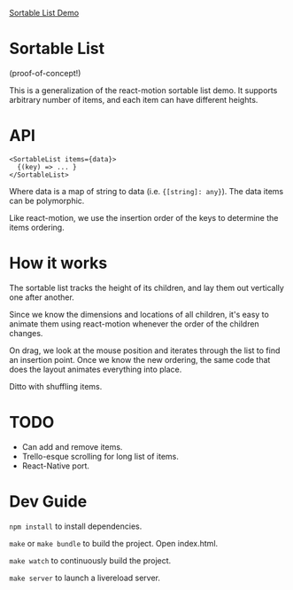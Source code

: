 [Sortable List Demo](https://hayeah.github.io/react-motion-SortableList)

# Sortable List

(proof-of-concept!)

This is a generalization of the react-motion sortable list demo. It supports arbitrary number of items, and each item can have different heights.

# API

```
<SortableList items={data}>
  {(key) => ... }
</SortableList>
```

Where data is a map of string to data (i.e. `{[string]: any}`). The data items can be polymorphic.

Like react-motion, we use the insertion order of the keys to determine the items ordering.

# How it works

The sortable list tracks the height of its children, and lay them out vertically one after another.

Since we know the dimensions and locations of all children, it's easy to animate them using react-motion whenever the order of the children changes.

On drag, we look at the mouse position and iterates through the list to find an insertion point. Once we know the new ordering, the same code that does the layout animates everything into place.

Ditto with shuffling items.

# TODO

+ Can add and remove items.
+ Trello-esque scrolling for long list of items.
+ React-Native port.

# Dev Guide

`npm install` to install dependencies.

`make` or `make bundle` to build the project. Open index.html.

`make watch` to continuously build the project.

`make server` to launch a livereload server.
